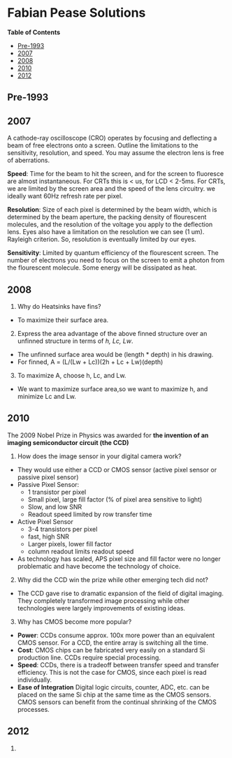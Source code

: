 # Fabian Pease Solutions

**Table of Contents**  
<!-- TOC depthFrom:2 depthTo:6 withLinks:1 updateOnSave:1 orderedList:0 -->

- [Pre-1993](#pre-1993)
- [2007](#2007)
- [2008](#2008)
- [2010](#2010)
- [2012](#2012)

<!-- /TOC -->

## Pre-1993


## 2007
A cathode-ray oscilloscope (CRO) operates by focusing and deflecting a beam of free electrons onto a screen. Outline the limitations to the sensitivity, resolution, and speed. You may assume the electron lens is free of aberrations.

**Speed**: Time for the beam to hit the screen, and for the screen to fluoresce are almost instantaneous. For CRTs this is < us, for LCD < 2-5ms. For CRTs, we are limited by the screen area and the speed of the lens circuitry. we ideally want 60Hz refresh rate per pixel.

**Resolution**: Size of each pixel is determined by the beam width, which is determined by the beam aperture, the packing density of flourescent molecules, and the resolution of the voltage you apply to the deflection lens. Eyes also have a limitation on the resolution we can see (1 um). Rayleigh criterion. So, resolution is eventually limited by our eyes.

**Sensitivity**: Limited by quantum efficiency of the flourescent screen. The number of electrons you need to focus on the screen to emit a photon from the flourescent molecule. Some energy will be dissipated as heat.

## 2008
1. Why do Heatsinks have fins?
  * To maximize their surface area.

2. Express the area advantage of the above finned structure over an unfinned structure in terms of *h, Lc, Lw*.
  * The unfinned surface area would be (length * depth) in his drawing.
  * For finned, A = (L/(Lw + Lc))(2h + Lc + Lw)(depth)

3. To maximize A, choose h, Lc, and Lw.
  * We want to maximize surface area,so we want to maximize h, and minimize Lc and Lw.

## 2010

The 2009 Nobel Prize in Physics was awarded for **the invention of an imaging semiconductor circuit (the CCD)**
1. How does the image sensor in your digital camera work?
  * They would use either a CCD or CMOS sensor (active pixel sensor or passive pixel sensor)
  * Passive Pixel Sensor:
    * 1 transistor per pixel
    * Small pixel, large fill factor (% of pixel area sensitive to light)
    * Slow, and low SNR
    * Readout speed limited by row transfer time
  * Active Pixel Sensor
    * 3-4 transistors per pixel
    * fast, high SNR
    * Larger pixels, lower fill factor
    * column readout limits readout speed
  * As technology has scaled, APS pixel size and fill factor were no longer problematic and have become the technology of choice.

2. Why did the CCD win the prize while other emerging tech did not?
  * The CCD gave rise to dramatic expansion of the field of digital imaging. They completely transformed image processing while other technologies were largely improvements of existing ideas.

3. Why has CMOS become more popular?
  * **Power**: CCDs consume approx. 100x more power than an equivalent CMOS sensor. For a CCD, the entire array is switching all the time.
  * **Cost**: CMOS chips can be fabricated very easily on a standard Si production line. CCDs require special processing.
  * **Speed**: CCDs, there is a tradeoff between transfer speed and transfer efficiency. This is not the case for CMOS, since each pixel is read individually.
  * **Ease of Integration** Digital logic circuits, counter, ADC, etc. can be placed on the same Si chip at the same time as the CMOS sensors. CMOS sensors can benefit from the continual shrinking of the CMOS processes.

## 2012
1. 
